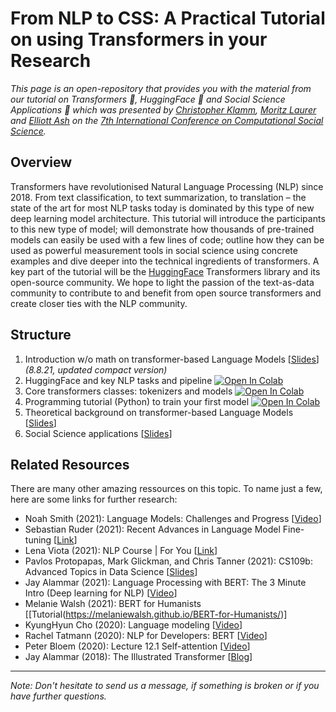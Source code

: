 # From NLP to CSS: A Practical Tutorial on using Transformers in your Research
_This page is an open-repository that provides you with the material from our tutorial on Transformers 🤖, HuggingFace 🤗 and Social Science Applications 👥
which was presented by [Christopher Klamm](https://linktr.ee/chkla), [Moritz Laurer](https://www.ceps.eu/ceps-staff/moritz-laurer/) and [Elliott Ash](https://elliottash.com) on the [7th International Conference on Computational Social Science](https://ic2s2-2021.ethz.ch)._

## Overview
Transformers have revolutionised Natural Language Processing (NLP) since 2018. 
From text classification, to text summarization, to translation – the state of the 
art for most NLP tasks today is dominated by this type of new deep learning model 
architecture. This tutorial will introduce the participants to this new type of 
model; will demonstrate how thousands of pre-trained models can easily be 
used with a few lines of code; outline how they can be used as 
powerful measurement tools in social science using concrete examples 
and dive deeper into the technical ingredients of transformers. 
A key part of the tutorial will be the [HuggingFace](huggingface.com) Transformers library and its 
open-source community. We hope to light the passion of the text-as-data community 
to contribute to and benefit from open source transformers and create closer ties 
with the NLP community.

## Structure
1. Introduction w/o math on transformer-based Language Models [[Slides](https://drive.google.com/file/d/1hQtpWBtDo1GwQJQqOfPeByVTat4UcQhL/view?usp=sharing)] _(8.8.21, updated compact version)_
2. HuggingFace and key NLP tasks and pipeline [![Open In Colab](https://colab.research.google.com/assets/colab-badge.svg)](https://colab.research.google.com/drive/1K9zkPIUBPCWaVgg4duuYKirOrxAID0wG?usp=sharing)
3. Core transformers classes: tokenizers and models [![Open In Colab](https://colab.research.google.com/assets/colab-badge.svg)](https://colab.research.google.com/drive/1K9zkPIUBPCWaVgg4duuYKirOrxAID0wG?usp=sharing)
4. Programming tutorial (Python) to train your first model [![Open In Colab](https://colab.research.google.com/assets/colab-badge.svg)](https://colab.research.google.com/drive/1vXgjybT0wMIuSV-J5Xt_WCQ0fKupa1QI?usp=sharing)
5. Theoretical background on transformer-based Language Models [[Slides](https://drive.google.com/file/d/1Wg5EAtu16Sd12IcfLqDWzOlVeoBsjcxp/view?usp=sharing)]
6. Social Science applications [[Slides](https://drive.google.com/file/d/10JsY6laYGGOlL7NgOehnAEVAhAUsFv_O/view?usp=sharing)]

## Related Resources
There are many other amazing ressources on this topic. To name just a few, here are some links for further research:
* Noah Smith (2021): Language Models: Challenges and Progress [[Video](https://drive.google.com/file/d/18PnZRcHPsLP6co-Nis-q1eJAn_PleZmI/view)]
* Sebastian Ruder (2021): Recent Advances in Language Model Fine-tuning [[Link](https://ruder.io/recent-advances-lm-fine-tuning/)]
* Lena Viota (2021): NLP Course | For You [[Link](https://lena-voita.github.io/nlp_course.html)]
* Pavlos Protopapas, Mark Glickman, and Chris Tanner (2021): CS109b: Advanced Topics in Data Science [[Slides](https://harvard-iacs.github.io/2021-CS109B/)]
* Jay Alammar (2021): Language Processing with BERT: The 3 Minute Intro (Deep learning for NLP) [[Video](https://www.youtube.com/watch?v=ioGry-89gqE&t=2s)]
* Melanie Walsh (2021): BERT for Humanists [[Tutorial(https://melaniewalsh.github.io/BERT-for-Humanists/)]
* KyungHyun Cho (2020): Language modeling [[Video](https://www.youtube.com/watch?v=3ylAcmHVMv8)]
* Rachel Tatmann (2020): NLP for Developers: BERT [[Video](https://www.youtube.com/watch?v=zMxvS7hD-Ug&t=134s)]
* Peter Bloem (2020): Lecture 12.1 Self-attention [[Video](https://www.youtube.com/watch?v=KmAISyVvE1Y)]
* Jay Alammar (2018): The Illustrated Transformer [[Blog](https://jalammar.github.io/illustrated-transformer/)]

_____
_Note: Don't hesitate to send us a message, if something is broken or if you have further questions._
